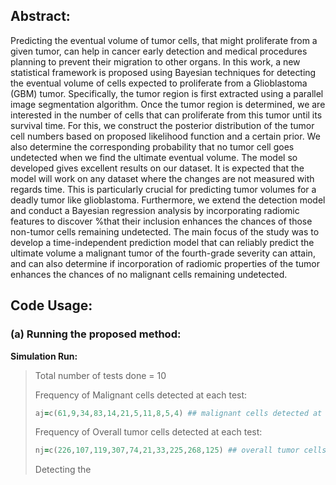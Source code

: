 ## Abstract:
Predicting the eventual volume of tumor cells, that might proliferate from a given tumor, can help in cancer early detection and medical procedures planning to prevent their migration to other organs. In this work, a new statistical framework is proposed using Bayesian techniques for detecting the eventual volume of cells expected to proliferate from a Glioblastoma (GBM) tumor. Specifically, the tumor region is first extracted using a parallel image segmentation algorithm. Once the tumor region is determined, we are interested in the number of cells that can proliferate from this tumor until its survival time. For this, we construct the posterior distribution of the tumor cell numbers based on proposed likelihood function and a certain prior. We also determine the corresponding probability that no tumor cell goes undetected when we find the ultimate eventual volume. The model so developed gives excellent results on our dataset. It is expected that the model will work on any dataset where the changes are not measured with regards time. This is particularly crucial for predicting tumor volumes for a deadly tumor like glioblastoma. Furthermore, we extend the detection model and conduct a Bayesian regression analysis by incorporating radiomic features to discover %that their inclusion enhances the chances of those non-tumor cells remaining undetected. The main focus of the study was to develop a time-independent prediction model that can reliably predict the ultimate volume a malignant tumor of the fourth-grade severity can attain, and can also determine if incorporation of radiomic properties of the tumor enhances the chances of no malignant cells remaining undetected.

## Code Usage:
### (a) Running the proposed method:
**Simulation Run:**
> Total number of tests done = 10
> 
> Frequency of Malignant cells detected at each test:
>
> ```ruby
> aj=c(61,9,34,83,14,21,5,11,8,5,4) ## malignant cells detected at each test
> ```
>
> 
> Frequency of Overall tumor cells detected at each test:
>
> ```ruby
> nj=c(226,107,119,307,74,21,33,225,268,125) ## overall tumor cells detected at each test
> ```
>
> Detecting the 

